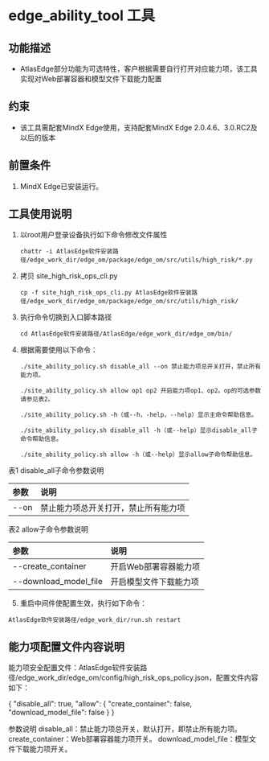 # edge_ability_tool 工具

## 功能描述
- AtlasEdge部分功能为可选特性，客户根据需要自行打开对应能力项，该工具实现对Web部署容器和模型文件下载能力配置

## 约束
- 该工具需配套MindX Edge使用，支持配套MindX Edge 2.0.4.6、3.0.RC2及以后的版本

## 前置条件
1. MindX Edge已安装运行。

## 工具使用说明
1. 以root用户登录设备执行如下命令修改文件属性

    ```chattr -i AtlasEdge软件安装路径/edge_work_dir/edge_om/package/edge_om/src/utils/high_risk/*.py```

2. 拷贝 site_high_risk_ops_cli.py

    ```cp -f site_high_risk_ops_cli.py AtlasEdge软件安装路径/edge_work_dir/edge_om/package/edge_om/src/utils/high_risk/ ```

3. 执行命令切换到入口脚本路径

    ```cd AtlasEdge软件安装路径/AtlasEdge/edge_work_dir/edge_om/bin/```

4. 根据需要使用以下命令：

    ```./site_ability_policy.sh disable_all --on 禁止能力项总开关打开，禁止所有能力项。```

    ```./site_ability_policy.sh allow op1 op2 开启能力项op1、op2。op的可选参数请参见表2。```

    ```./site_ability_policy.sh -h（或--h，-help，--help）显示主命令帮助信息。```

    ```./site_ability_policy.sh disable_all -h（或--help）显示disable_all子命令帮助信息。```

    ```./site_ability_policy.sh allow -h（或--help）显示allow子命令帮助信息。```


表1  disable_all子命令参数说明

| 参数   | 说明                 |
|:-----|:-------------------|
| --on | 禁止能力项总开关打开，禁止所有能力项 |


表2 allow子命令参数说明

| 参数                    | 说明           |
|:----------------------|:-------------|
| --create_container    | 开启Web部署容器能力项 |
| --download_model_file | 开启模型文件下载能力项  |

5. 重启中间件使配置生效，执行如下命令：
```
AtlasEdge软件安装路径/edge_work_dir/run.sh restart
```

## 能力项配置文件内容说明
能力项安全配置文件：AtlasEdge软件安装路径/edge_work_dir/edge_om/config/high_risk_ops_policy.json，配置文件内容如下：

{
    "disable_all": true,
    "allow": {
        "create_container": false,
        "download_model_file": false
    }
}

参数说明
disable_all：禁止能力项总开关，默认打开，即禁止所有能力项。
create_container：Web部署容器能力项开关。
download_model_file：模型文件下载能力项开关。